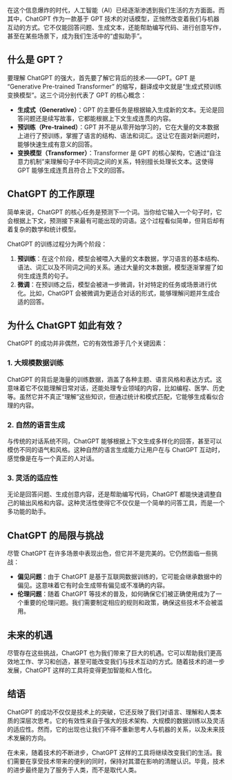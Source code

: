 在这个信息爆炸的时代，人工智能（AI）已经逐渐渗透到我们生活的方方面面。而其中，ChatGPT 作为一款基于 GPT 技术的对话模型，正悄然改变着我们与机器互动的方式。它不仅能回答问题、生成文本，还能帮助编写代码、进行创意写作，甚至在某些场景下，成为我们生活中的“虚拟助手”。

## 什么是 GPT？

要理解 ChatGPT 的强大，首先要了解它背后的技术——GPT。GPT 是 “Generative Pre-trained Transformer” 的缩写，翻译成中文就是“生成式预训练变换模型”。这三个词分别代表了 GPT 的核心概念：

- **生成式（Generative）**：GPT 的主要任务是根据输入生成新的文本。无论是回答问题还是续写故事，它都能根据上下文生成连贯的内容。
- **预训练（Pre-trained）**：GPT 并不是从零开始学习的，它在大量的文本数据上进行了预训练，掌握了语言的结构、语法和词汇。这让它在面对新问题时，能够快速生成有意义的回答。
- **变换模型（Transformer）**：Transformer 是 GPT 的核心架构，它通过“自注意力机制”来理解句子中不同词之间的关系，特别擅长处理长文本。这使得 GPT 能够生成连贯且符合上下文的回答。

## ChatGPT 的工作原理

简单来说，ChatGPT 的核心任务是预测下一个词。当你给它输入一个句子时，它会根据上下文，预测接下来最有可能出现的词语。这个过程看似简单，但背后却有着复杂的数学和统计模型。

ChatGPT 的训练过程分为两个阶段：

1. **预训练**：在这个阶段，模型会被喂入大量的文本数据，学习语言的基本结构、语法、词汇以及不同词之间的关系。通过大量的文本数据，模型逐渐掌握了如何生成连贯的句子。
2. **微调**：在预训练之后，模型会被进一步微调，针对特定的任务或场景进行优化。比如，ChatGPT 会被微调为更适合对话的形式，能够理解问题并生成合适的回答。

## 为什么 ChatGPT 如此有效？

ChatGPT 的成功并非偶然，它的有效性源于几个关键因素：

### 1. 大规模数据训练

ChatGPT 的背后是海量的训练数据，涵盖了各种主题、语言风格和表达方式。这意味着它不仅能理解日常对话，还能处理专业领域的内容，比如编程、医学、历史等。虽然它并不真正“理解”这些知识，但通过统计和模式匹配，它能够生成看似合理的内容。

### 2. 自然的语言生成

与传统的对话系统不同，ChatGPT 能够根据上下文生成多样化的回答，甚至可以模仿不同的语气和风格。这种自然的语言生成能力让用户在与 ChatGPT 互动时，感觉像是在与一个真正的人对话。

### 3. 灵活的适应性

无论是回答问题、生成创意内容，还是帮助编写代码，ChatGPT 都能快速调整自己的输出风格和内容。这种灵活性使得它不仅仅是一个简单的问答工具，而是一个多功能的助手。

## ChatGPT 的局限与挑战

尽管 ChatGPT 在许多场景中表现出色，但它并不是完美的。它仍然面临一些挑战：

- **偏见问题**：由于 ChatGPT 是基于互联网数据训练的，它可能会继承数据中的偏见。这意味着它有时会生成带有偏见或不准确的内容。
- **伦理问题**：随着 ChatGPT 等技术的普及，如何确保它们被正确使用成为了一个重要的伦理问题。我们需要制定相应的规则和政策，确保这些技术不会被滥用。

## 未来的机遇

尽管存在这些挑战，ChatGPT 也为我们带来了巨大的机遇。它可以帮助我们更高效地工作、学习和创造，甚至可能改变我们与技术互动的方式。随着技术的进一步发展，ChatGPT 这样的工具将变得更加智能和人性化。

## 结语

ChatGPT 的成功不仅仅是技术上的突破，它还反映了我们对语言、理解和人类本质的深层次思考。它的有效性来自于强大的技术架构、大规模的数据训练以及灵活的适应性。然而，它的出现也让我们不得不重新思考人与机器的关系，以及未来技术发展的方向。

在未来，随着技术的不断进步，ChatGPT 这样的工具将继续改变我们的生活。我们需要在享受技术带来的便利的同时，保持对其潜在影响的清醒认识。毕竟，技术的进步最终是为了服务于人类，而不是取代人类。
